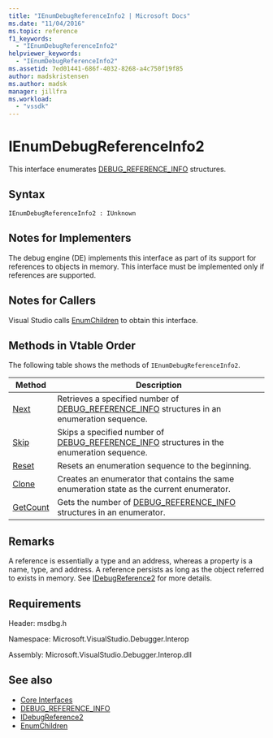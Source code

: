 ```yaml
---
title: "IEnumDebugReferenceInfo2 | Microsoft Docs"
ms.date: "11/04/2016"
ms.topic: reference
f1_keywords:
  - "IEnumDebugReferenceInfo2"
helpviewer_keywords:
  - "IEnumDebugReferenceInfo2"
ms.assetid: 7ed01441-686f-4032-8268-a4c750f19f85
author: madskristensen
ms.author: madsk
manager: jillfra
ms.workload:
  - "vssdk"
---
```

# IEnumDebugReferenceInfo2
This interface enumerates [DEBUG_REFERENCE_INFO](../../../extensibility/debugger/reference/debug-reference-info.md) structures.

## Syntax

```
IEnumDebugReferenceInfo2 : IUnknown
```

## Notes for Implementers
 The debug engine (DE) implements this interface as part of its support for references to objects in memory. This interface must be implemented only if references are supported.

## Notes for Callers
 Visual Studio calls [EnumChildren](../../../extensibility/debugger/reference/idebugreference2-enumchildren.md) to obtain this interface.

## Methods in Vtable Order
 The following table shows the methods of `IEnumDebugReferenceInfo2`.

|Method|Description|
|------------|-----------------|
|[Next](../../../extensibility/debugger/reference/ienumdebugreferenceinfo2-next.md)|Retrieves a specified number of [DEBUG_REFERENCE_INFO](../../../extensibility/debugger/reference/debug-reference-info.md) structures in an enumeration sequence.|
|[Skip](../../../extensibility/debugger/reference/ienumdebugreferenceinfo2-skip.md)|Skips a specified number of [DEBUG_REFERENCE_INFO](../../../extensibility/debugger/reference/debug-reference-info.md) structures in the enumeration sequence.|
|[Reset](../../../extensibility/debugger/reference/ienumdebugreferenceinfo2-reset.md)|Resets an enumeration sequence to the beginning.|
|[Clone](../../../extensibility/debugger/reference/ienumdebugreferenceinfo2-clone.md)|Creates an enumerator that contains the same enumeration state as the current enumerator.|
|[GetCount](../../../extensibility/debugger/reference/ienumdebugreferenceinfo2-getcount.md)|Gets the number of [DEBUG_REFERENCE_INFO](../../../extensibility/debugger/reference/debug-reference-info.md) structures in an enumerator.|

## Remarks
 A reference is essentially a type and an address, whereas a property is a name, type, and address. A reference persists as long as the object referred to exists in memory. See [IDebugReference2](../../../extensibility/debugger/reference/idebugreference2.md) for more details.

## Requirements
 Header: msdbg.h

 Namespace: Microsoft.VisualStudio.Debugger.Interop

 Assembly: Microsoft.VisualStudio.Debugger.Interop.dll

## See also
- [Core Interfaces](../../../extensibility/debugger/reference/core-interfaces.md)
- [DEBUG_REFERENCE_INFO](../../../extensibility/debugger/reference/debug-reference-info.md)
- [IDebugReference2](../../../extensibility/debugger/reference/idebugreference2.md)
- [EnumChildren](../../../extensibility/debugger/reference/idebugreference2-enumchildren.md)